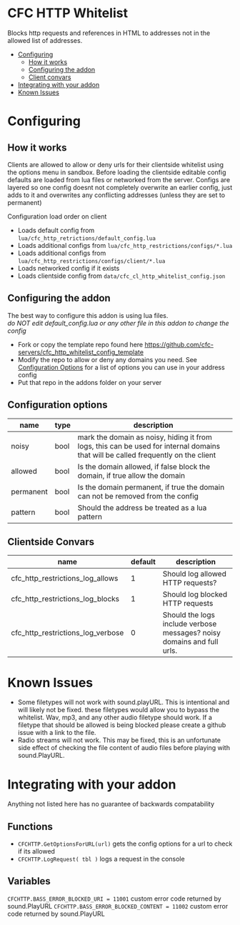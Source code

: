 # CFC HTTP Whitelist
Blocks http requests and references in HTML to addresses not in the allowed list of addresses.

* [Configuring](#configuring)
  * [How it works](#how-it-works)
  * [Configuring the addon](#configuring-the-addon)
  * [Client convars](#clientside-convars)
* [Integrating with your addon](#integrating-with-your-addon)
* [Known Issues](#known-issues)

# Configuring 
## How it works
Clients are allowed to allow or deny urls for their clientside whitelist using the options menu in sandbox. Before loading the clientside editable config defaults are loaded from lua files or networked from the server.
Configs are layered so one config doesnt not completely overwrite an earlier config, just adds to it and overwrites any conflicting addresses (unless they are set to permanent)

Configuration load order on client
- Loads default config from `lua/cfc_http_retrictions/default_config.lua`
- Loads additional configs from `lua/cfc_http_restrictions/configs/*.lua`
- Loads additional configs from `lua/cfc_http_restrictions/configs/client/*.lua`
- Loads networked config if it exists
- Loads clientside config from `data/cfc_cl_http_whitelist_config.json`

## Configuring the addon
The best way to configure this addon is using lua files.   
*do NOT edit default_config.lua or any other file in this addon to change the config*

- Fork or copy the template repo found here https://github.com/cfc-servers/cfc_http_whitelist_config_template
- Modify the repo to allow or deny any domains you need. See [Configuration Options](##configuration-options) for a list of options you can use in your address config 
- Put that repo in the addons folder on your server


## Configuration options
| name | type | description |
| ----- | ---- | --------------------------------------------------------------------------------------------------------------------------------- |
| noisy | bool | mark the domain as noisy, hiding it from logs, this can be used for internal domains that will be called frequently on the client |
| allowed|bool| Is the domain allowed, if false block the domain, if true allow the domain |
|permanent|bool|Is the domain permanent, if true the domain can not be removed from the config| 
|pattern|bool|Should the address be treated as a lua pattern|

## Clientside Convars
| name | default | description |
| ---- | ------- | ----------- |
| cfc_http_restrictions_log_allows | 1 | Should log allowed HTTP requests? |
| cfc_http_restrictions_log_blocks | 1 | Should log blocked HTTP requests |
| cfc_http_restrictions_log_verbose | 0 | Should the logs include verbose messages? noisy domains and full urls. |

# Known Issues
- Some filetypes will not work with sound.playURL. This is intentional and will likely not be fixed. these filetypes would allow you to bypass the whitelist.
Wav, mp3, and any other audio filetype should work. If a filetype that should be allowed is being blocked please create a github issue with a link to the file.
- Radio streams will not work. This may be fixed, this is an unfortunate side effect of checking the file content of audio files before playing with sound.PlayURL.

# Integrating with your addon
Anything not listed here has no guarantee of backwards compatability
## Functions
- `CFCHTTP.GetOptionsForURL(url)` gets the config options for a url to check if its allowed
- `CFCHTTP.LogRequest( tbl )` logs a request in the console
## Variables
`CFCHTTP.BASS_ERROR_BLOCKED_URI = 11001` custom error code returned by sound.PlayURL
`CFCHTTP.BASS_ERROR_BLOCKED_CONTENT = 11002` custom error code returned by sound.PlayURL
